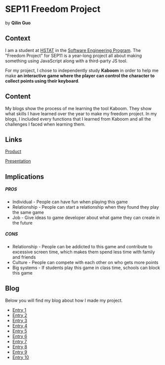 # SEP11 Freedom Project
by **Qilin Guo**

## Context
I am a student at [HSTAT](https://www.hstat.org/) in the [Software Engineering Program](https://hstatsep.github.io/). The "Freedom Project" for SEP11 is a year-long project all about making something using JavaScript along with a third-party JS tool.

For my project, I chose to independently study **Kaboom** in order to help me make **an interactive game where the player can control the character to collect points using their keyboard**.

## Content
My blogs show the process of me learning the tool Kaboom. They show what skills I have learned over the year to make my freedom project. In my blogs, I included every functions that I learned from Kaboom and all the challenges I faced when learning them.


## Links

[Product](https://qiling9760.github.io/sep11-freedom-project-collect-cat-food/index.html)

[Presentation](https://docs.google.com/presentation/d/1olx8nXpbPYpAoqYAZu7unVwbOQGKHad8MgL73iy6Uzg/edit?usp=sharing)

## Implications
##### PROS
* Individual - People can have fun when playing this game 
* Relationship - People can start a relationship when they found they play the same game
* Job - Give ideas to game developer about what game they can create in the future  
##### CONS
* Relationship - People can be addicted to this game and contribute to excessive screen time, which makes them spend less time with family and friends 
* Culture - People can compete with each other on who gets more points 
* Big systems - If students play this game in class time, schools can block this game 


## Blog
Below you will find my blog about how I made my project.

* [Entry 1](blog/entry01.md)
* [Entry 2](blog/entry02.md)
* [Entry 3](blog/entry03.md)
* [Entry 4](blog/entry04.md)
* [Entry 5](blog/entry05.md)
* [Entry 6](blog/entry06.md)
* [Entry 7](blog/entry07.md)
* [Entry 8](blog/entry08.md)
* [Entry 9](blog/entry09.md)
* [Entry 10](blog/entry10.md)

